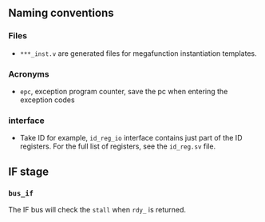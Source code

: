 ## Naming conventions
### Files
- `***_inst.v` are generated files for megafunction instantiation templates.
### Acronyms
- `epc`, exception program counter, save the pc when entering the exception codes

### interface
- Take ID for example, `id_reg_io` interface contains just part of the ID registers. For the full list of registers, see the `id_reg.sv` file.

## IF stage
### `bus_if`
The IF bus will check the `stall` when `rdy_` is returned.